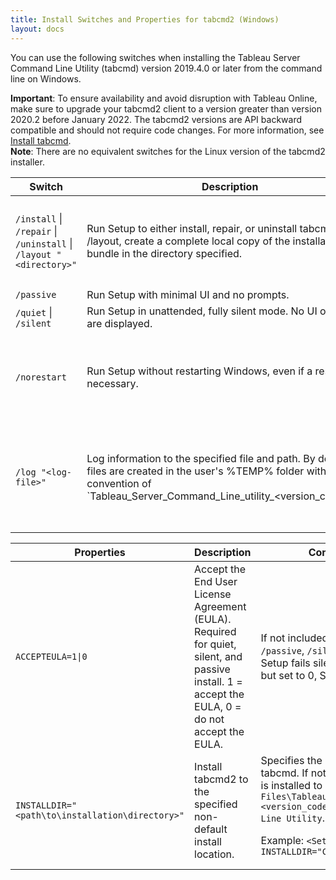 ```yaml
---
title: Install Switches and Properties for tabcmd2 (Windows)
layout: docs
---
```


You can use the following switches when installing the Tableau Server Command Line Utility (tabcmd) version 2019.4.0 or later from the command line on Windows.

<div class="alert alert-info"><strong>Important</strong>: To ensure availability and avoid disruption with Tableau Online, make sure to upgrade your tabcmd2 client to a version greater than version 2020.2 before January 2022. The tabcmd2 versions are API backward compatible and should not require code changes. For more information, see <a href="index.html#install_tabcmd2">Install tabcmd</a>.</div>

<div class="alert alert-info"><strong>Note</strong>: There are no equivalent switches for the Linux version of the tabcmd2 installer.</div>

<table>
    <thead>
        <tr>
            <th>Switch</th>
            <th>Description</th>
            <th>Comments</th>
        </tr>
    </thead>
    <tbody>
        <tr>
            <td><code>/install</code> | <code>/repair</code> | <code>/uninstall</code> | <code>/layout "&lt;directory&gt;"</code></td>
            <td>Run Setup to either install, repair, or uninstall tabcmd, or with /layout, create a complete local copy of the installation bundle in the directory specified.</td>
            <td>Default is to install, displaying UI and all prompts. If no directory is specified on a fresh install, `C:\Program Files\Tableau\Tableau Server\&lt;version&gt;\extras\Command Line Utility` is assumed.</td>
        </tr>
        <tr>
            <td><code>/passive</code></td>
            <td>Run Setup with minimal UI and no prompts.</td>
            <td></td>
        </tr>
        <tr>
            <td><code>/quiet</code> | <code>/silent</code></td>
            <td>Run Setup in unattended, fully silent mode. No UI or prompts are displayed.</td>
            <td><div class="alert alert-info"><strong>Note</strong>: Use either /silent or /quiet, not both.</div></td>
        </tr>
        <tr>
            <td><code>/norestart</code></td>
            <td>Run Setup without restarting Windows, even if a restart is necessary.</td>
            <td><div class="alert alert-info"><strong>Note</strong>: In certain rare cases, a restart cannot be suppressed, even when this option is used. This is most likely when an earlier system restart was skipped, for example, during installation of other software.</div></td>
        </tr>
        <tr>
            <td><code>/log "&lt;log-file&gt;"</code></td>
            <td>Log information to the specified file and path. By default log files are created in the user's %TEMP% folder with a naming convention of `Tableau_Server_Command_Line_utility_&lt;version_code&gt;.log`.</td>
            <td>If no file location is specified, the log file is written to the user's TEMP folder (<code>C:\Users\&lt;username&gt;\AppData\Local\Temp</code>). Check this log file for errors after installation. Example: <code>&lt;Setup file&gt; /silent /log "C:\Tableau\Logs	abcmd-Install" ACCEPTEULA=1</code></td>
        </tr>
    </tbody>
</table>
        
<table>
    <thead>
        <tr>
            <th>Properties</th>
            <th>Description</th>
            <th>Comments</th>
        </tr>
    </thead>
    <tbody>
        <tr>
            <td><code>ACCEPTEULA=1|0</code></td>
            <td>Accept the End User License Agreement (EULA). Required for quiet, silent, and passive install. 1 = accept the EULA, 0 = do not accept the EULA.</td>
            <td>If not included when using <code>/passive</code>, <code>/silent</code> or <code>/quiet</code>, Setup fails silently. If included but set to 0, Setup fails.</td>
        </tr>
        <tr>
            <td><code>INSTALLDIR="
&lt;path\to\installation\directory&gt;"</code></td>
            <td>Install tabcmd2 to the specified non-default install location.</td>
            <td>Specifies the location to install tabcmd. If not used, tabcmd2 is installed to <code>C:\Program Files\Tableau\Tableau Server\&lt;version_code&gt;\extras\Command Line Utility</code>. 
            
Example: <code>&lt;Setup file&gt; /silent INSTALLDIR="C:\tabcmd"</code></td>
        </tr>
    </tbody>
</table>

